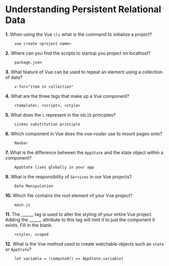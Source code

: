 # Understanding Persistent Relational Data

**1.** When using the Vue `cli` what is the command to initialize a project?
<!-- enter you answer in the space below -->
```
    vue create <project name>
```
**2.** Where can you find the scripts to startup you project on localhost?
<!-- enter you answer in the space below -->
```
    package.json
```
**3.** What feature of Vue can be used to repeat an element using a collection of data?
<!-- enter you answer in the space below -->
```
    v-for="item in collection"
```
**4.** What are the three tags that make up a Vue component?
<!-- enter you answer in the space below -->
```
    <template>, <script>, <style>
```
**5.** What does the `L` represent in the `SOLID` principles?
<!-- enter you answer in the space below -->
```
    Liskov substitution principle
```
**6.** Which component in Vue does the vue-router use to mount pages onto?
<!-- enter you answer in the space below -->
```
    Navbar
```
**7.** What is the difference between the `AppState` and the state object within a component?
<!-- enter you answer in the space below -->
```
    AppState lives globally in your app
```
**9.** What is the responsibility of `Services` in our Vue projects?
<!-- enter you answer in the space below -->
```
    Data Manipulation
```
**10.** Which file contains the root element of your Vue project?
<!-- enter you answer in the space below -->
```
    main.js
```
**11.** The ______ tag is used to alter the styling of your entire Vue project.  Adding the ______ attribute to this tag will limit it to just the component it exists.  Fill in the blank.
<!-- enter you answer in the space below -->
```
    <style>, scoped
```
**12.** What is the Vue method used to create watchable objects such as `state` or `AppState`?
<!-- enter you answer in the space below -->
```
    let variable = (computed() => AppState.variable)
```